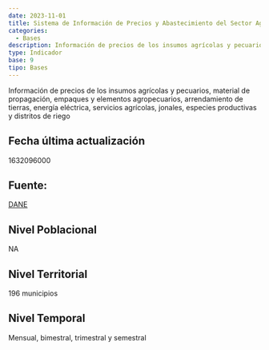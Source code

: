 ```yaml
---
date: 2023-11-01
title: Sistema de Información de Precios y Abastecimiento del Sector Agropecuario (SIPSA)
categories:
  - Bases
description: Información de precios de los insumos agrícolas y pecuarios, material de propagación, empaques y elementos agropecuarios, arrendamiento de tierras, energía eléctrica, servicios agrícolas, jonales, especies productivas y distritos de riego
type: Indicador
base: 9
tipo: Bases
--- 
```


Información de precios de los insumos agrícolas y pecuarios, material de propagación, empaques y elementos agropecuarios, arrendamiento de tierras, energía eléctrica, servicios agrícolas, jonales, especies productivas y distritos de riego

## Fecha última actualización
1632096000

## Fuente:
[DANE](https://www.dane.gov.co/index.php/estadisticas-por-tema/precios-y-costos/sistema-de-informacion-de-precios-sipsa)

## Nivel Poblacional
 NA

## Nivel Territorial
196 municipios

## Nivel Temporal
Mensual, bimestral, trimestral y semestral